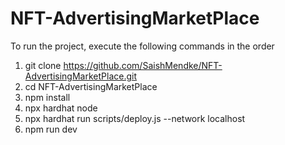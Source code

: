 # NFT-AdvertisingMarketPlace

To run the project, execute the following commands in the order

1) git clone https://github.com/SaishMendke/NFT-AdvertisingMarketPlace.git
2) cd NFT-AdvertisingMarketPlace
3) npm install
4) npx hardhat node
5) npx hardhat run scripts/deploy.js --network localhost
6) npm run dev
